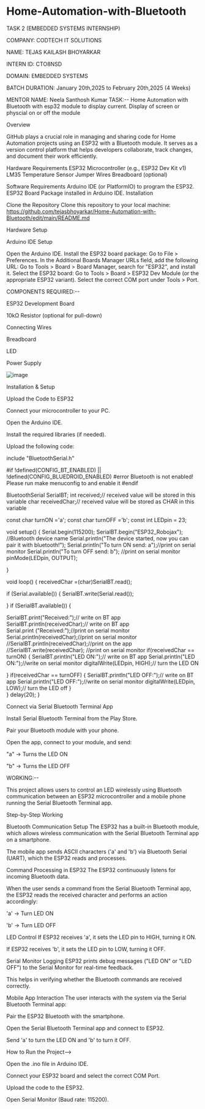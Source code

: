 # Home-Automation-with-Bluetooth
TASK 2 (EMBEDDED SYSTEMS INTERNSHIP)

COMPANY: CODTECH IT SOLUTIONS

NAME: TEJAS KAILASH BHOYARKAR

INTERN ID: CTO8NSD

DOMAIN: EMBEDDED SYSTEMS

BATCH DURATION: January 20th,2025 to February 20th,2025 (4 Weeks)

MENTOR NAME: Neela Santhosh Kumar TASK:-- Home Automation with Bluetooth with esp32 module to display current. Display of screen or physcial on or off the module 

Overview

GitHub plays a crucial role in managing and sharing code for Home Automation projects using an ESP32 with a Bluetooth module. It serves as a version control platform that helps developers collaborate, track changes, and document their work efficiently.

Hardware Requirements
ESP32 Microcontroller (e.g., ESP32 Dev Kit v1)
LM35 Temperature Sensor
Jumper Wires
Breadboard (optional)

Software Requirements
Arduino IDE (or PlatformIO) to program the ESP32.
ESP32 Board Package installed in Arduino IDE.
Installation

Clone the Repository
Clone this repository to your local machine:
https://github.com/tejasbhoyarkar/Home-Automation-with-Bluetooth/edit/main/README.md


Hardware Setup

Arduino IDE Setup

Open the Arduino IDE. Install the ESP32 board package: Go to File > Preferences. In the Additional Boards Manager URLs field, add the following URL:
 Go to Tools > Board > Board Manager, search for "ESP32", and install it.
Select the ESP32 board: Go to Tools > Board > ESP32 Dev Module (or the appropriate ESP32 variant). Select the correct COM port under Tools > Port.

COMPONENTS REQUIRED:--

ESP32 Development Board

10kΩ Resistor (optional for pull-down)

Connecting Wires

Breadboard

LED

Power Supply


![image](https://github.com/user-attachments/assets/054b94a4-a6d0-4b54-ab41-31cf346dba7e)

Installation & Setup

Upload the Code to ESP32

Connect your microcontroller to your PC.

Open the Arduino IDE.

Install the required libraries (if needed).

Upload the following code:

include "BluetoothSerial.h"

#if !defined(CONFIG_BT_ENABLED) || !defined(CONFIG_BLUEDROID_ENABLED) #error Bluetooth is not enabled! Please run make menuconfig to and enable it #endif

BluetoothSerial SerialBT; int received;// received value will be stored in this variable char receivedChar;// received value will be stored as CHAR in this variable

const char turnON ='a'; const char turnOFF ='b'; const int LEDpin = 23;

void setup() { Serial.begin(115200); SerialBT.begin("ESP32_Robojax"); //Bluetooth device name Serial.println("The device started, now you can pair it with bluetooth!"); Serial.println("To turn ON send: a");//print on serial monitor
Serial.println("To turn OFF send: b"); //print on serial monitor pinMode(LEDpin, OUTPUT);

}

void loop() { receivedChar =(char)SerialBT.read();

if (Serial.available()) { SerialBT.write(Serial.read());

} if (SerialBT.available()) {

SerialBT.print("Received:");// write on BT app
SerialBT.println(receivedChar);// write on BT app      
Serial.print ("Received:");//print on serial monitor
Serial.println(receivedChar);//print on serial monitor    
//SerialBT.println(receivedChar);//print on the app    
//SerialBT.write(receivedChar); //print on serial monitor
if(receivedChar == turnON)
{
 SerialBT.println("LED ON:");// write on BT app
 Serial.println("LED ON:");//write on serial monitor
 digitalWrite(LEDpin, HIGH);// turn the LED ON
   
}
if(receivedChar == turnOFF)
{
 SerialBT.println("LED OFF:");// write on BT app
 Serial.println("LED OFF:");//write on serial monitor
  digitalWrite(LEDpin, LOW);// turn the LED off 
}    
} delay(20); }

Connect via Serial Bluetooth Terminal App

Install Serial Bluetooth Terminal from the Play Store.

Pair your Bluetooth module with your phone.

Open the app, connect to your module, and send:

"a" → Turns the LED ON

"b" → Turns the LED OFF

WORKING:--

This project allows users to control an LED wirelessly using Bluetooth communication between an ESP32 microcontroller and a mobile phone running the Serial Bluetooth Terminal app.

Step-by-Step Working

Bluetooth Communication Setup
The ESP32 has a built-in Bluetooth module, which allows wireless communication with the Serial Bluetooth Terminal app on a smartphone.

The mobile app sends ASCII characters ('a' and 'b') via Bluetooth Serial (UART), which the ESP32 reads and processes.

Command Processing in ESP32
The ESP32 continuously listens for incoming Bluetooth data.

When the user sends a command from the Serial Bluetooth Terminal app, the ESP32 reads the received character and performs an action accordingly:

'a' → Turn LED ON

'b' → Turn LED OFF

LED Control
If ESP32 receives 'a', it sets the LED pin to HIGH, turning it ON.

If ESP32 receives 'b', it sets the LED pin to LOW, turning it OFF.

Serial Monitor Logging
ESP32 prints debug messages ("LED ON" or "LED OFF") to the Serial Monitor for real-time feedback.

This helps in verifying whether the Bluetooth commands are received correctly.

Mobile App Interaction
The user interacts with the system via the Serial Bluetooth Terminal app:

Pair the ESP32 Bluetooth with the smartphone.

Open the Serial Bluetooth Terminal app and connect to ESP32.

Send 'a' to turn the LED ON and 'b' to turn it OFF.

How to Run the Project-->

Open the .ino file in Arduino IDE.

Connect your ESP32 board and select the correct COM Port.

Upload the code to the ESP32.

Open Serial Monitor (Baud rate: 115200).










